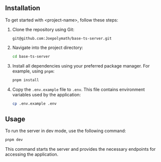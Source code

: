 # <project-name>

## Installation

To get started with \<project-name>, follow these steps:

1. Clone the repository using Git:

   ```bash
   git@github.com:Joepolymath/base-ts-server.git
   ```

2. Navigate into the project directory:

   ```bash
   cd base-ts-server
   ```

3. Install all dependencies using your preferred package manager. For example, using `pnpm`:

   ```bash
   pnpm install
   ```

4. Copy the `.env.example` file to `.env`. This file contains environment variables used by the application:
   ```bash
   cp .env.example .env
   ```

## Usage

To run the server in dev mode, use the following command:

```bash
pnpm dev
```

This command starts the server and provides the necessary endpoints for accessing the application.
